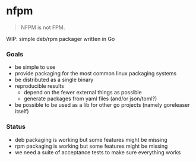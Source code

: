 # nfpm

> NFPM is not FPM.

WIP: simple deb/rpm packager written in Go

### Goals

- be simple to use
- provide packaging for the most common linux packaging systems
- be distributed as a single binary
- reproducible results
  - depend on the fewer external things as possible
  - generate packages from yaml files (and/or json/toml?)
- be possible to be used as a lib for other go projects (namely goreleaser itself)

### Status

- deb packaging is working but some features might be missing
- rpm packaging is working but some features might be missing
- we need a suite of acceptance tests to make sure everything works
